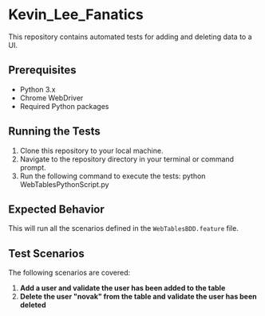 # Kevin_Lee_Fanatics
This repository contains automated tests for adding and deleting data to a UI.

## Prerequisites
- Python 3.x
- Chrome WebDriver
- Required Python packages

## Running the Tests
1. Clone this repository to your local machine.
2. Navigate to the repository directory in your terminal or command prompt.
3. Run the following command to execute the tests: python WebTablesPythonScript.py

## Expected Behavior
This will run all the scenarios defined in the `WebTablesBDD.feature` file.

## Test Scenarios
The following scenarios are covered:
1. **Add a user and validate the user has been added to the table**
2. **Delete the user "novak" from the table and validate the user has been deleted**

